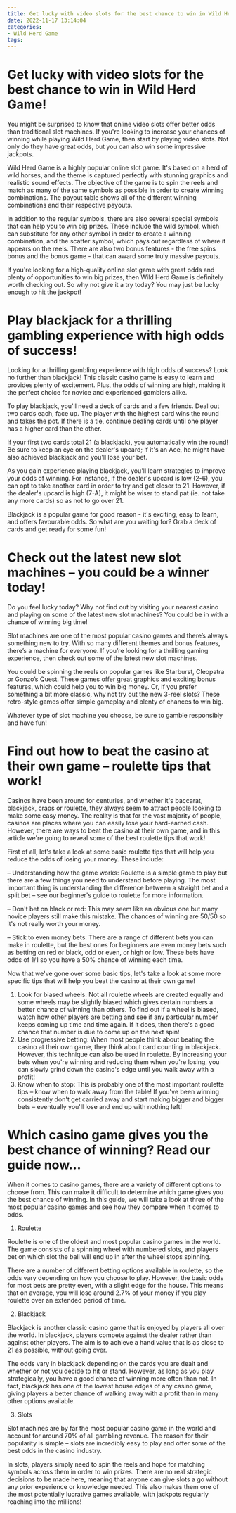 ```yaml
---
title: Get lucky with video slots for the best chance to win in Wild Herd Game!
date: 2022-11-17 13:14:04
categories:
- Wild Herd Game
tags:
---
```



#  Get lucky with video slots for the best chance to win in Wild Herd Game!

You might be surprised to know that online video slots offer better odds than traditional slot machines. If you're looking to increase your chances of winning while playing Wild Herd Game, then start by playing video slots. Not only do they have great odds, but you can also win some impressive jackpots.

 Wild Herd Game is a highly popular online slot game. It's based on a herd of wild horses, and the theme is captured perfectly with stunning graphics and realistic sound effects. The objective of the game is to spin the reels and match as many of the same symbols as possible in order to create winning combinations. The payout table shows all of the different winning combinations and their respective payouts.

In addition to the regular symbols, there are also several special symbols that can help you to win big prizes. These include the wild symbol, which can substitute for any other symbol in order to create a winning combination, and the scatter symbol, which pays out regardless of where it appears on the reels. There are also two bonus features - the free spins bonus and the bonus game - that can award some truly massive payouts.

If you're looking for a high-quality online slot game with great odds and plenty of opportunities to win big prizes, then Wild Herd Game is definitely worth checking out. So why not give it a try today? You may just be lucky enough to hit the jackpot!

#  Play blackjack for a thrilling gambling experience with high odds of success!

Looking for a thrilling gambling experience with high odds of success? Look no further than blackjack! This classic casino game is easy to learn and provides plenty of excitement. Plus, the odds of winning are high, making it the perfect choice for novice and experienced gamblers alike.

To play blackjack, you'll need a deck of cards and a few friends. Deal out two cards each, face up. The player with the highest card wins the round and takes the pot. If there is a tie, continue dealing cards until one player has a higher card than the other.

If your first two cards total 21 (a blackjack), you automatically win the round! Be sure to keep an eye on the dealer's upcard; if it's an Ace, he might have also achieved blackjack and you'll lose your bet.

As you gain experience playing blackjack, you'll learn strategies to improve your odds of winning. For instance, if the dealer's upcard is low (2-6), you can opt to take another card in order to try and get closer to 21. However, if the dealer's upcard is high (7-A), it might be wiser to stand pat (ie. not take any more cards) so as not to go over 21.

Blackjack is a popular game for good reason - it's exciting, easy to learn, and offers favourable odds. So what are you waiting for? Grab a deck of cards and get ready for some fun!

#  Check out the latest new slot machines – you could be a winner today!

Do you feel lucky today? Why not find out by visiting your nearest casino and playing on some of the latest new slot machines? You could be in with a chance of winning big time!

Slot machines are one of the most popular casino games and there’s always something new to try. With so many different themes and bonus features, there’s a machine for everyone. If you’re looking for a thrilling gaming experience, then check out some of the latest new slot machines.

You could be spinning the reels on popular games like Starburst, Cleopatra or Gonzo’s Quest. These games offer great graphics and exciting bonus features, which could help you to win big money. Or, if you prefer something a bit more classic, why not try out the new 3-reel slots? These retro-style games offer simple gameplay and plenty of chances to win big.

Whatever type of slot machine you choose, be sure to gamble responsibly and have fun!

#  Find out how to beat the casino at their own game – roulette tips that work!



Casinos have been around for centuries, and whether it's baccarat, blackjack, craps or roulette, they always seem to attract people looking to make some easy money. The reality is that for the vast majority of people, casinos are places where you can easily lose your hard-earned cash. However, there are ways to beat the casino at their own game, and in this article we're going to reveal some of the best roulette tips that work!

First of all, let's take a look at some basic roulette tips that will help you reduce the odds of losing your money. These include:

– Understanding how the game works: Roulette is a simple game to play but there are a few things you need to understand before playing. The most important thing is understanding the difference between a straight bet and a split bet – see our beginner's guide to roulette for more information.

– Don't bet on black or red: This may seem like an obvious one but many novice players still make this mistake. The chances of winning are 50/50 so it's not really worth your money.

– Stick to even money bets: There are a range of different bets you can make in roulette, but the best ones for beginners are even money bets such as betting on red or black, odd or even, or high or low. These bets have odds of 1/1 so you have a 50% chance of winning each time.

Now that we've gone over some basic tips, let's take a look at some more specific tips that will help you beat the casino at their own game!

1. Look for biased wheels: Not all roulette wheels are created equally and some wheels may be slightly biased which gives certain numbers a better chance of winning than others. To find out if a wheel is biased, watch how other players are betting and see if any particular number keeps coming up time and time again. If it does, then there's a good chance that number is due to come up on the next spin!
2. Use progressive betting: When most people think about beating the casino at their own game, they think about card counting in blackjack. However, this technique can also be used in roulette. By increasing your bets when you're winning and reducing them when you're losing, you can slowly grind down the casino's edge until you walk away with a profit!
3. Know when to stop: This is probably one of the most important roulette tips – know when to walk away from the table! If you've been winning consistently don't get carried away and start making bigger and bigger bets – eventually you'll lose and end up with nothing left!

#  Which casino game gives you the best chance of winning? Read our guide now…

When it comes to casino games, there are a variety of different options to choose from. This can make it difficult to determine which game gives you the best chance of winning. In this guide, we will take a look at three of the most popular casino games and see how they compare when it comes to odds.

1. Roulette

Roulette is one of the oldest and most popular casino games in the world. The game consists of a spinning wheel with numbered slots, and players bet on which slot the ball will end up in after the wheel stops spinning.

There are a number of different betting options available in roulette, so the odds vary depending on how you choose to play. However, the basic odds for most bets are pretty even, with a slight edge for the house. This means that on average, you will lose around 2.7% of your money if you play roulette over an extended period of time.

2. Blackjack

Blackjack is another classic casino game that is enjoyed by players all over the world. In blackjack, players compete against the dealer rather than against other players. The aim is to achieve a hand value that is as close to 21 as possible, without going over.

The odds vary in blackjack depending on the cards you are dealt and whether or not you decide to hit or stand. However, as long as you play strategically, you have a good chance of winning more often than not. In fact, blackjack has one of the lowest house edges of any casino game, giving players a better chance of walking away with a profit than in many other options available.

3. Slots

Slot machines are by far the most popular casino game in the world and account for around 70% of all gambling revenue. The reason for their popularity is simple – slots are incredibly easy to play and offer some of the best odds in the casino industry.

In slots, players simply need to spin the reels and hope for matching symbols across them in order to win prizes. There are no real strategic decisions to be made here, meaning that anyone can give slots a go without any prior experience or knowledge needed. This also makes them one of the most potentially lucrative games available, with jackpots regularly reaching into the millions!